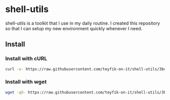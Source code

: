 # shell-utils

shell-utils is a toolkit that I use in my daily routine. I created this
repository so that I can setup my new environment quickly whenever I need.

## Install

### Install with cURL

```sh
curl -o- https://raw.githubusercontent.com/teyfik-on-it/shell-utils/3bdfc06994410c4182c3812e788117e56a1127ff/install.sh | bash
```

### Install with wget

```sh
wget -qO- https://raw.githubusercontent.com/teyfik-on-it/shell-utils/3bdfc06994410c4182c3812e788117e56a1127ff/install.sh | bash
```
